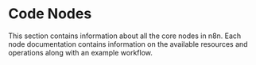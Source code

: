 # Code Nodes

This section contains information about all the core nodes in n8n. Each node documentation contains information on the available resources and operations along with an example workflow.
